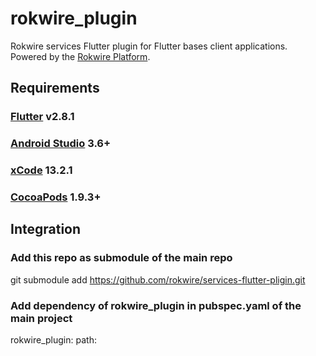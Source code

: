 # rokwire_plugin

Rokwire services Flutter plugin for Flutter bases client applications. Powered by the [Rokwire Platform](https://rokwire.org/).

## Requirements

### [Flutter](https://flutter.dev/docs/get-started/install) v2.8.1

### [Android Studio](https://developer.android.com/studio) 3.6+

### [xCode](https://apps.apple.com/us/app/xcode/id497799835) 13.2.1

### [CocoaPods](https://guides.cocoapods.org/using/getting-started.html) 1.9.3+

## Integration

### Add this repo as submodule of the main repo
git submodule add https://github.com/rokwire/services-flutter-pligin.git <plugin-name>

### Add dependency of rokwire_plugin in pubspec.yaml of the main project
  rokwire_plugin:
    path: <plugin-name>

